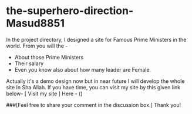 # the-superhero-direction-Masud8851

In the project directory, I designed a site for Famous Prime Ministers in the world. From you will the -

- About those Prime Ministers
- Their salary
- Even you know also about how many leader are Female.

Actually it's a demo design now but in near future I will develop the whole site In Sha Allah.
If you have time, you can visit my site by this given link below-
[ Visit my site ]
Here - ()

###[Feel free to share your comment in the discussion box.]
Thank you!
